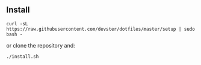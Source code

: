 ## Install

```
curl -sL https://raw.githubusercontent.com/devster/dotfiles/master/setup | sudo bash -
```

or clone the repository and:

```
./install.sh
```
